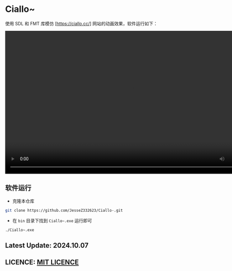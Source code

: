# Ciallo~

使用 SDL 和 FMT 库模仿 [https://ciallo.cc/] 网站的动画效果，软件运行如下：

<video width="820" height="460" controls>
  <source src="https://github.com/JesseZ332623/Ciallo-/raw/main/material/video/Ciallo-Software-Demo.mp4" type="video/mp4">
</video>

## 软件运行

- 克隆本仓库

```bash
git clone https://github.com/JesseZ332623/Ciallo-.git
```

- 在 `bin` 目录下找到 `Ciallo~.exe` 运行即可

```bash
./Ciallo~.exe
```

## Latest Update: 2024.10.07

## LICENCE: [MIT LICENCE](https://github.com/JesseZ332623/Ciallo-/blob/main/LICENSE)
